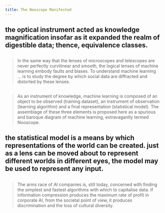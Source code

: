 ```yaml
---
title: The Nooscope Manifested
---
```


## the optical instrument acted as knowledge magnification insofar as it expanded the realm of digestible data; thence, equivalence classes.
## 
> In the same way that the lenses of microscopes and telescopes are never perfectly curvilinear and smooth, the logical lenses of machine learning embody faults and biases. To understand machine learning ... is to study the degree by which social data are diffracted and distorted by these lenses.
##
> As an instrument of knowledge, machine learning is composed of an object to be observed (training dataset), an instrument of observation (learning algorithm) and a final representation (statistical model). The assemblage of these three elements is proposed here as a spurious and baroque diagram of machine learning, extravagantly termed Nooscope.
## the statistical model is a means by which representations of the world can be created. just as a lens can be moved about to represent different worlds in different eyes, the model may be used to represent any input.
##
> The arms race of AI companies is, still today, concerned with finding the simplest and fastest algorithms with which to capitalise data. If information compression produces the maximum rate of profit in corporate AI, from the societal point of view, it produces discrimination and the loss of cultural diversity.
##
